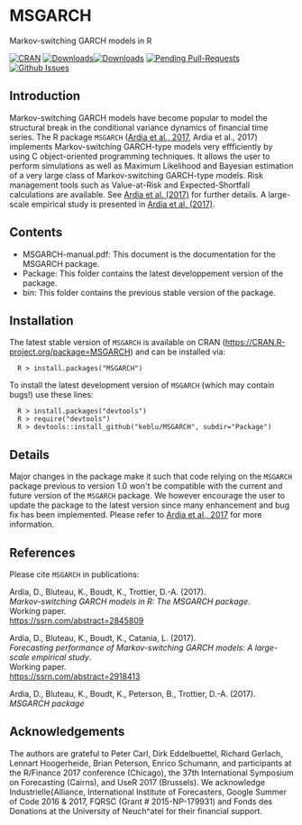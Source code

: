 # MSGARCH

Markov-switching GARCH models in R

[![CRAN](http://www.r-pkg.org/badges/version/MSGARCH)](https://cran.r-project.org/package=MSGARCH) [![Downloads](http://cranlogs.r-pkg.org/badges/MSGARCH?color=brightgreen)](http://www.r-pkg.org/pkg/MSGARCH)[![Downloads](http://cranlogs.r-pkg.org/badges/grand-total/MSGARCH?color=brightgreen)](http://www.r-pkg.org/pkg/MSGARCH)
[![Pending Pull-Requests](http://githubbadges.herokuapp.com/keblu/MSGARCH/pulls.svg?style=flat)](https://github.com/keblu/MSGARCH/pulls)
[![Github Issues](http://githubbadges.herokuapp.com/keblu/MSGARCH/issues.svg)](https://github.com/keblu/MSGARCH/issues)

## Introduction

Markov-switching GARCH models have become popular to model the structural break in the conditional variance dynamics of financial time series. The R package `MSGARCH` ([Ardia et al., 2017](https://ssrn.com/abstract=2845809), Ardia et al., 2017) implements Markov-switching GARCH-type models very effficiently by using C object-oriented programming techniques. It allows the user to perform simulations as well as Maximum Likelihood and Bayesian estimation of a very large class of Markov-switching GARCH-type models. Risk management tools such as Value-at-Risk and Expected-Shortfall calculations are available. See [Ardia et al. (2017)](https://ssrn.com/abstract=2845809) for further details. A large-scale empirical study is presented in [Ardia et al. (2017)](https://ssrn.com/abstract=2918413).

## Contents

* MSGARCH-manual.pdf: This document is the documentation for the MSGARCH package.
* Package: This folder contains the latest developpement version of the package.
* bin: This folder contains the previous stable version of the package.

## Installation

The latest stable version of `MSGARCH` is available on CRAN (https://CRAN.R-project.org/package=MSGARCH) and can be installed via:

      R > install.packages("MSGARCH")
  
To install the latest development  version of `MSGARCH` (which may contain bugs!) use these lines:

      R > install.packages("devtools")
      R > require("devtools")
      R > devtools::install_github("keblu/MSGARCH", subdir="Package")

## Details

Major changes in the package make it such that code relying on the `MSGARCH` package previous to version 1.0 won't be compatible with the current and future version of the `MSGARCH` package. We however encourage the user to update the package to the latest version since many enhancement and bug fix has been implemented. Please refer to [Ardia et al., 2017](https://ssrn.com/abstract=2845809) for more information.

## References

Please cite `MSGARCH` in publications:

Ardia, D., Bluteau, K., Boudt, K., Trottier, D.-A. (2017).  
_Markov-switching GARCH models in R: The MSGARCH package_.  
Working paper.  
https://ssrn.com/abstract=2845809

Ardia, D., Bluteau, K., Boudt, K., Catania, L. (2017).    
_Forecasting performance of Markov-switching GARCH models: A large-scale empirical study_.    
Working paper.    
https://ssrn.com/abstract=2918413  

Ardia, D., Bluteau, K., Boudt, K., Peterson, B., Trottier, D.-A. (2017).    
_MSGARCH package_  

## Acknowledgements

The authors are grateful to Peter Carl, Dirk Eddelbuettel, Richard Gerlach, Lennart Hoogerheide, Brian Peterson, Enrico Schumann, and participants at the R/Finance 2017 conference (Chicago), the 37th International Symposium on Forecasting (Cairns), and UseR 2017 (Brussels). We acknowledge Industrielle{Alliance, International Institute of Forecasters, Google Summer of Code 2016 & 2017, FQRSC (Grant # 2015-NP-179931) and Fonds des Donations at the University of Neuch^atel for their financial support.
